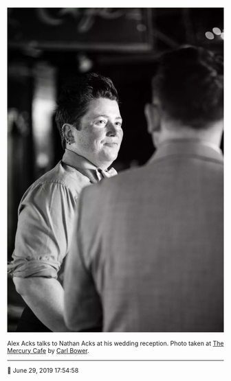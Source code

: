 ![Alex Acks talks to Nathan Acks](assets/bd5db53fba2b3edb963365307a65177a.webp)

Alex Acks talks to Nathan Acks at his wedding reception. Photo taken at [The Mercury Cafe](http://mercurycafe.com/) by [Carl Bower](http://carlbowerphotos.com/).

- - - -

<span aria-hidden="true">📅</span> June 29, 2019 17:54:58
